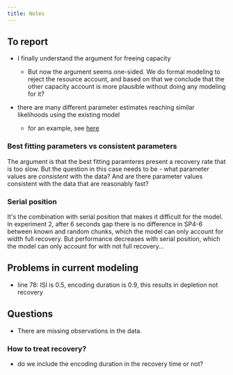 ```yaml
---
title: Notes
---
```


## To report

- I finally understand the argument for freeing capacity
  - But now the argument seems one-sided. We do formal modeling to reject the resource account, and based on that we conclude that the other capacity account is more plausible without doing any modeling for it?
  
- there are many different parameter estimates reaching similar likelihoods using the existing model
  - for an example, see [here](notebooks/modelling_edas_approach.qmd#problem-with-parameter-identifiability)

### Best fitting parameters vs consistent parameters

The argument is that the best fitting paramteres present a recovery rate that is too slow. But the question in this case needs to be - what parameter values are *consistent* with the data? And are there parameter values consistent with the data that are reasonably fast?

### Serial position

It's the combination with serial position that makes it difficult for the model. In experiment 2, after 6 seconds gap there is no difference in SP4-6 between known and random chunks, which the model can only account for width full recovery. But performance decreases with serial position, which the model can only account for with not full recovery...

## Problems in current modeling

- line 78: ISI is 0.5, encoding duration is 0.9, this results in depletion not recovery

## Questions

- There are missing observations in the data.

### How to treat recovery?

- do we include the encoding duration in the recovery time or not?
